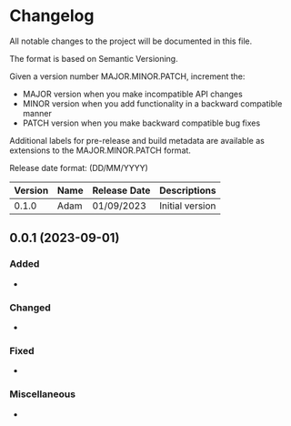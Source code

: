 # Changelog

All notable changes to the project will be documented in this file.

The format is based on Semantic Versioning.

Given a version number MAJOR.MINOR.PATCH, increment the:
- MAJOR version when you make incompatible API changes
- MINOR version when you add functionality in a backward compatible manner
- PATCH version when you make backward compatible bug fixes

Additional labels for pre-release and build metadata are available as extensions to the MAJOR.MINOR.PATCH format.

Release date format: (DD/MM/YYYY)

| Version | Name | Release Date | Descriptions |
| ------- | ---- | ------------------------- | ------------ |
| 0.1.0   | Adam | 01/09/2023                | Initial version |





<a name=".0.1"></a>

## 0.0.1 (2023-09-01)

### Added
- 

### Changed
- 

### Fixed
- 

### Miscellaneous
- 
